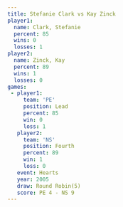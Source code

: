 ```yaml
---
title: Stefanie Clark vs Kay Zinck
player1:               
  name: Clark, Stefanie
  percent: 85          
  wins: 0              
  losses: 1            
player2:               
  name: Zinck, Kay     
  percent: 89          
  wins: 1              
  losses: 0            
games:
 - player1:        
     team: 'PE'    
     position: Lead
     percent: 85   
     win: 0        
     loss: 1       
   player2:          
     team: 'NS'      
     position: Fourth
     percent: 89     
     win: 1          
     loss: 0         
   event: Hearts       
   year: 2005          
   draw: Round Robin(5)
   score: PE 4 - NS 9  
---
```

